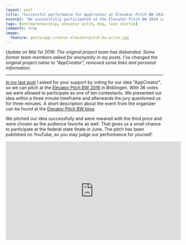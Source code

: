 ```yaml
---
layout: post
title: "Successful performance for AppCreator at Elevator Pitch BW 2016 in Böblingen"
excerpt: "We successfully participated at the Elevator Pitch BW 2016 in Böblingen and were rewarded with the third price and were chosen as the audience favorite."
tags: [entrepreneurship, elevator pitch, mvp, lean startup]
comments: true
image:
  feature: posts/app-creator-elevatorpitch-bw-price.jpg
---
```

*Update on Mai 1st 2016: The original project team has disbanded. Some former team members asked for anonymity in my posts. I've changed the original project name to "AppCreator", removed some links and personal information.*
<hr/>

[In my last post](/elevator-pitch-bw-app-creator) I asked for your support by voting for our idea "AppCreator", so we can pitch at the [Elevator Pitch BW 2016](https://www.elevatorpitch-bw.de/) in Böblingen. With 36 votes we were allowed to participate as one of ten contestants. We presented our idea within a three minute timeframe and afterwards the jury questioned us for three minutes. A short description about the event from the organizer can be found at the [Elevator Pitch BW blog](http://blog.elevatorpitch-bw.de/gewinner-regional-cup-boeblingen-2016/).

We pitched our idea successfully and were rewared with the third price and were chosen as the audience favorite as well. That gives us a small chance to participate at the federal state finale in June. The pitch has been published on YouTube, so you may judge our performance for yourself:

<iframe width="560" height="315" src="http://www.youtube.com/embed/z8wSlfW-rYY" frameborder="0"> </iframe>